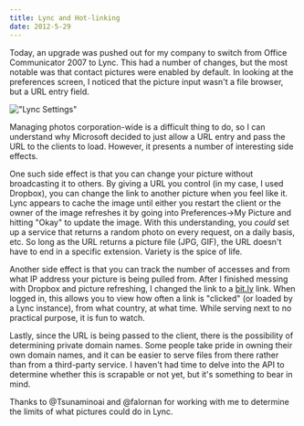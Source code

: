 ```yaml
---
title: Lync and Hot-linking
date: 2012-5-29
---
```


Today, an upgrade was pushed out for my company to switch from Office Communicator 2007 to Lync.  This had a number of changes, but the most notable was that contact pictures were enabled by default.  In looking at the preferences screen, I noticed that the picture input wasn't a file browser, but a URL entry field.

!["Lync Settings"](http://dl.dropbox.com/u/1470741/Site/Lync/Lync%20Preferences.jpg)


Managing photos corporation-wide is a difficult thing to do, so I can understand why Microsoft decided to just allow a URL entry and pass the URL to the clients to load.  However, it presents a number of interesting side effects.

One such side effect is that you can change your picture without broadcasting it to others.  By giving a URL you control (in my case, I used Dropbox), you can change the link to another picture when you feel like it.  Lync appears to cache the image until either you restart the client or the owner of the image refreshes it by going into Preferences->My Picture and hitting "Okay" to update the image.  With this understanding, you *could* set up a service that returns a random photo on every request, on a daily basis, etc.  So long as the URL returns a picture file (JPG, GIF), the URL doesn't have to end in a specific extension.  Variety is the spice of life.

Another side effect is that you can track the number of accesses and from what IP address your picture is being pulled from.  After I finished messing with Dropbox and picture refreshing, I changed the link to a [bit.ly](http://bit.ly) link.  When logged in, this allows you to view how often a link is "clicked" (or loaded by a Lync instance), from what country, at what time.  While serving next to no practical purpose, it is fun to watch.

Lastly, since the URL is being passed to the client, there is the possibility of determining private domain names.  Some people take pride in owning their own domain names, and it can be easier to serve files from there rather than from a third-party service.  I haven't had time to delve into the API to determine whether this is scrapable or not yet, but it's something to bear in mind.

Thanks to @Tsunaminoai and @falornan for working with me to determine the limits of what pictures could do in Lync.
